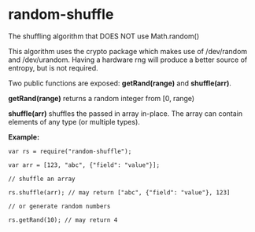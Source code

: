 random-shuffle
==============

The shuffling algorithm that DOES NOT use Math.random()

This algorithm uses the crypto package which makes use of /dev/random and
/dev/urandom.  Having a hardware rng will produce a better source of entropy,
but is not required.

Two public functions are exposed: **getRand(range)** and **shuffle(arr)**.

**getRand(range)** returns a random integer from [0, range)

**shuffle(arr)** shuffles the passed in array in-place.  The array can contain
elements of any type (or multiple types).

**Example:**
```
var rs = require("random-shuffle");

var arr = [123, "abc", {"field": "value"}];

// shuffle an array

rs.shuffle(arr); // may return ["abc", {"field": "value"}, 123]

// or generate random numbers

rs.getRand(10); // may return 4
```
